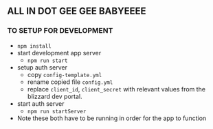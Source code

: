 ## ALL IN DOT GEE GEE BABYEEEE

### TO SETUP FOR DEVELOPMENT

- `npm install`
- start development app server
  - `npm run start`
- setup auth server
  - copy `config-template.yml`
  - rename copied file `config.yml`
  - replace `client_id`, `client_secret` with relevant values from the blizzard dev portal.
- start auth server
  - `npm run startServer`
- Note these both have to be running in order for the app to function
